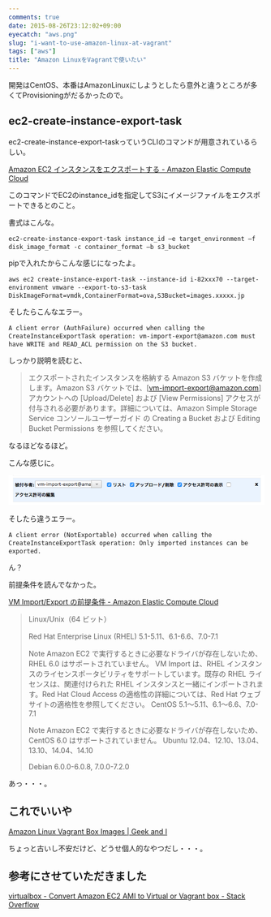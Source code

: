 ```yaml
---
comments: true
date: 2015-08-26T23:12:02+09:00
eyecatch: "aws.png"
slug: "i-want-to-use-amazon-linux-at-vagrant"
tags: ["aws"]
title: "Amazon LinuxをVagrantで使いたい"
---
```


開発はCentOS、本番はAmazonLinuxにしようとしたら意外と違うところが多くてProvisioningがだるかったので。

## ec2-create-instance-export-task

ec2-create-instance-export-taskっていうCLIのコマンドが用意されているらしい。

[Amazon EC2 インスタンスをエクスポートする - Amazon Elastic Compute Cloud](http://docs.aws.amazon.com/ja_jp/AWSEC2/latest/UserGuide/ExportingEC2Instances.html)

このコマンドでEC2のinstance_idを指定してS3にイメージファイルをエクスポートできるとのこと。

書式はこんな。

```
ec2-create-instance-export-task instance_id –e target_environment –f disk_image_format -c container_format –b s3_bucket
```

pipで入れたからこんな感じになったよ。

```
aws ec2 create-instance-export-task --instance-id i-82xxx70 --target-environment vmware --export-to-s3-task DiskImageFormat=vmdk,ContainerFormat=ova,S3Bucket=images.xxxxx.jp
```

そしたらこんなエラー。

```
A client error (AuthFailure) occurred when calling the CreateInstanceExportTask operation: vm-import-export@amazon.com must have WRITE and READ_ACL permission on the S3 bucket.
```

しっかり説明を読むと、

>エクスポートされたインスタンスを格納する Amazon S3 バケットを作成します。Amazon S3 バケットでは、[vm-import-export@amazon.com] アカウントへの [Upload/Delete] および [View Permissions] アクセスが付与される必要があります。詳細については、Amazon Simple Storage Service コンソールユーザーガイド の Creating a Bucket および Editing Bucket Permissions を参照してください。

なるほどなるほど。

こんな感じに。

[<img src="/images/2015-08-26/bucket.png" class="image" alt="bucket">](/images/2015-08-26/bucket.png)

そしたら違うエラー。

```
A client error (NotExportable) occurred when calling the CreateInstanceExportTask operation: Only imported instances can be exported.
```

ん？

前提条件を読んでなかった。

[VM Import/Export の前提条件 - Amazon Elastic Compute Cloud](http://docs.aws.amazon.com/ja_jp/AWSEC2/latest/UserGuide/VMImportPrerequisites.html#vmimport-image-formats)

>Linux/Unix（64 ビット）
>
>Red Hat Enterprise Linux (RHEL) 5.1-5.11、6.1-6.6、7.0-7.1
>
>Note
>Amazon EC2 で実行するときに必要なドライバが存在しないため、RHEL 6.0 はサポートされていません。
>VM Import は、RHEL インスタンスのライセンスポータビリティをサポートしています。既存の RHEL ライセンスは、関連付けられた RHEL インスタンスと一緒にインポートされます。Red Hat Cloud Access の適格性の詳細については、Red Hat ウェブサイトの適格性を参照してください。
>CentOS 5.1～5.11、6.1～6.6、7.0-7.1
>
>Note
>Amazon EC2 で実行するときに必要なドライバが存在しないため、CentOS 6.0 はサポートされていません。
>Ubuntu 12.04、12.10、13.04、13.10、14.04、14.10
>
>Debian 6.0.0-6.0.8, 7.0.0-7.2.0

あっ・・・。

## これでいいや

[Amazon Linux Vagrant Box Images | Geek and I](https://www.geekandi.com/2014/04/13/amazon-linux-vagrant-box-images/)

ちょっと古いし不安だけど、どうせ個人的なやつだし・・・。

## 参考にさせていただきました

[virtualbox - Convert Amazon EC2 AMI to Virtual or Vagrant box - Stack Overflow](http://stackoverflow.com/questions/21920993/convert-amazon-ec2-ami-to-virtual-or-vagrant-box)
